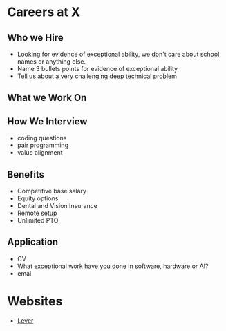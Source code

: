 # Careers at X
## Who we Hire
- Looking for evidence of exceptional ability, we don't care about school names or anything else.
- Name 3 bullets points for evidence of exceptional ability
- Tell us about a very challenging deep technical problem

## What we Work On

## How We Interview
- coding questions 
- pair programming
- value alignment

## Benefits
- Competitive base salary
- Equity options
- Dental and Vision Insurance
- Remote setup
- Unlimited PTO

## Application
- CV
- What exceptional work have you done in software, hardware or AI?
- emai

# Websites
- [Lever](https://www.lever.co/) 
